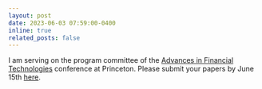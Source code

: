 ```yaml
---
layout: post
date: 2023-06-03 07:59:00-0400
inline: true
related_posts: false
---
```


I am serving on the program committee of the [Advances in Financial Technologies](https://aftconf.github.io/aft23/index.html) conference at Princeton. Please submit your papers by June 15th [here](https://aftconf.github.io/aft23/CFP.html).